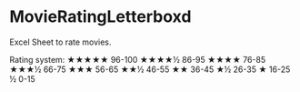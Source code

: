 # MovieRatingLetterboxd
Excel Sheet to rate movies.

Rating system:
★★★★★ 96-100
★★★★½ 86-95
★★★★ 76-85
★★★½ 66-75
★★★ 56-65
★★½ 46-55
★★ 36-45
★½ 26-35
★ 16-25
½ 0-15
